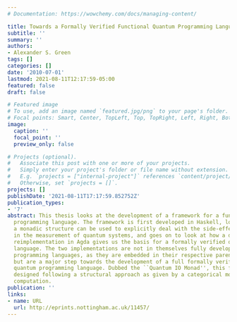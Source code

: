 ```yaml
---
# Documentation: https://wowchemy.com/docs/managing-content/

title: Towards a Formally Verified Functional Quantum Programming Language
subtitle: ''
summary: ''
authors:
- Alexander S. Green
tags: []
categories: []
date: '2010-07-01'
lastmod: 2021-08-11T12:17:59-05:00
featured: false
draft: false

# Featured image
# To use, add an image named `featured.jpg/png` to your page's folder.
# Focal points: Smart, Center, TopLeft, Top, TopRight, Left, Right, BottomLeft, Bottom, BottomRight.
image:
  caption: ''
  focal_point: ''
  preview_only: false

# Projects (optional).
#   Associate this post with one or more of your projects.
#   Simply enter your project's folder or file name without extension.
#   E.g. `projects = ["internal-project"]` references `content/project/deep-learning/index.md`.
#   Otherwise, set `projects = []`.
projects: []
publishDate: '2021-08-11T17:17:59.852752Z'
publication_types:
- '7'
abstract: This thesis looks at the development of a framework for a functional quantum
  programming language. The framework is first developed in Haskell, looking at how
  a monadic structure can be used to explicitly deal with the side-effects inherent
  in the measurement of quantum systems, and goes on to look at how a dependently-typed
  reimplementation in Agda gives us the basis for a formally verified quantum programming
  language. The two implementations are not in themselves fully developed quantum
  programming languages, as they are embedded in their respective parent languages,
  but are a major step towards the development of a full formally verified, functional
  quantum programming language. Dubbed the ``Quantum IO Monad'', this framework is
  designed following a structural approach as given by a categorical model of quantum
  computation.
publication: ''
links:
- name: URL
  url: http://eprints.nottingham.ac.uk/11457/
---
```

